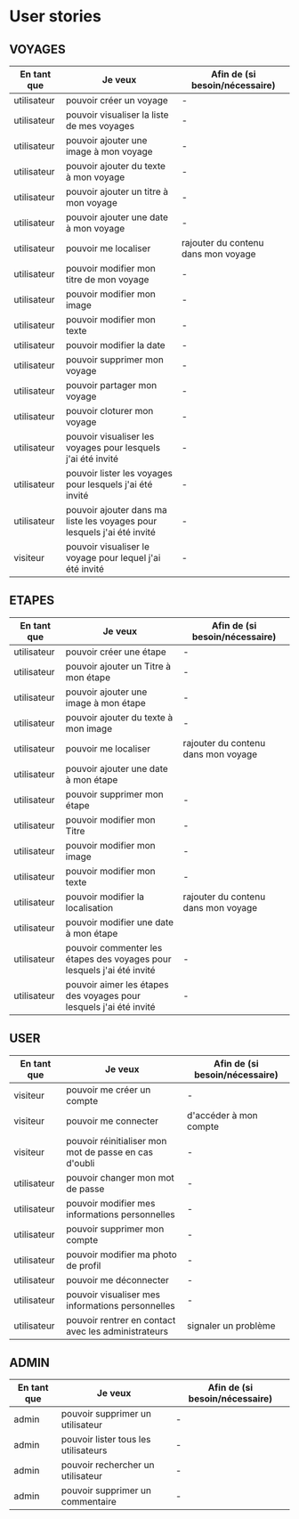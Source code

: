 # User stories

## VOYAGES

| En tant que | Je veux | Afin de (si besoin/nécessaire) |
|--|--|--|
| utilisateur | pouvoir créer un voyage | - |
| utilisateur | pouvoir visualiser la liste de mes voyages  | - |
| utilisateur | pouvoir ajouter une image à mon voyage  | - |
| utilisateur | pouvoir ajouter du texte à mon voyage | - |
| utilisateur | pouvoir ajouter un titre à mon voyage | - |
| utilisateur | pouvoir ajouter une date à mon voyage | - |
| utilisateur | pouvoir me localiser | rajouter du contenu dans mon voyage |
| utilisateur | pouvoir modifier mon titre de mon voyage | - 
| utilisateur | pouvoir modifier mon image | - |
| utilisateur | pouvoir modifier mon texte | - |
| utilisateur | pouvoir modifier la date | - |
| utilisateur | pouvoir supprimer mon voyage | - |
| utilisateur | pouvoir partager mon voyage | - |
| utilisateur | pouvoir cloturer mon voyage | - |
| utilisateur | pouvoir visualiser les voyages pour lesquels j'ai été invité | - |
| utilisateur | pouvoir lister les voyages pour lesquels j'ai été invité | - |
| utilisateur | pouvoir ajouter dans ma liste les voyages pour lesquels j'ai été invité  | - |
| visiteur | pouvoir visualiser le voyage pour lequel j'ai été invité | - |

## ETAPES

| En tant que | Je veux | Afin de (si besoin/nécessaire) |
|--|--|--|
| utilisateur | pouvoir créer une étape | - |
| utilisateur | pouvoir ajouter un Titre à mon étape  | - |
| utilisateur | pouvoir ajouter une image à mon étape  | - |
| utilisateur | pouvoir ajouter du texte à mon image | - |
| utilisateur | pouvoir me localiser | rajouter du contenu dans mon voyage |
| utilisateur | pouvoir ajouter une date à mon étape | |
| utilisateur | pouvoir supprimer mon étape | - |
| utilisateur | pouvoir modifier mon Titre | - |
| utilisateur | pouvoir modifier mon image | - |
| utilisateur | pouvoir modifier mon texte | - |
| utilisateur | pouvoir modifier la localisation | rajouter du contenu dans mon voyage |
| utilisateur | pouvoir modifier une date à mon étape | |
| utilisateur | pouvoir commenter les étapes des voyages pour lesquels j'ai été invité | - |
| utilisateur | pouvoir aimer les étapes des voyages pour lesquels j'ai été invité | - |


## USER

| En tant que | Je veux | Afin de (si besoin/nécessaire) |
|--|--|--|
| visiteur | pouvoir me créer un compte | - |
| visiteur | pouvoir me connecter | d'accéder à mon compte |
| visiteur | pouvoir réinitialiser mon mot de passe en cas d'oubli | - |
| utilisateur | pouvoir  changer mon mot de passe | - |
| utilisateur | pouvoir modifier mes informations personnelles | - |
| utilisateur | pouvoir supprimer mon compte | - |
| utilisateur | pouvoir modifier ma photo de profil | - |
| utilisateur | pouvoir me déconnecter | - |
| utilisateur | pouvoir visualiser mes informations personnelles | - |
| utilisateur | pouvoir rentrer en contact avec les administrateurs | signaler un problème |



## ADMIN

| En tant que | Je veux | Afin de (si besoin/nécessaire) |
|--|--|--|
| admin | pouvoir supprimer un utilisateur | - |
| admin | pouvoir lister tous les utilisateurs | - |
| admin | pouvoir rechercher un utilisateur | - |
| admin | pouvoir supprimer un commentaire | - |
